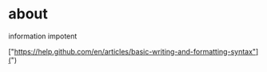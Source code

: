 # about
information impotent

["https://help.github.com/en/articles/basic-writing-and-formatting-syntax"](")
